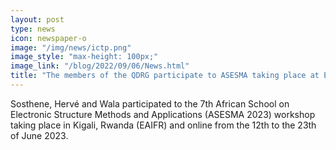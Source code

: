 ```yaml
---
layout: post
type: news
icon: newspaper-o
image: "/img/news/ictp.png" 
image_style: "max-height: 100px;"
image_link: "/blog/2022/09/06/News.html"
title: "The members of the QDRG participate to ASESMA taking place at EAIFR in Kigali, Rwanda."
---
```


Sosthene, Hervé and Wala participated to the 7th African School on Electronic Structure Methods and Applications (ASESMA 2023) workshop taking place in Kigali, Rwanda (EAIFR) and online from the 12th to the 23th of June 2023. 

